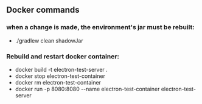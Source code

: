 ## Docker commands
  ### when a change is made, the environment's jar must be rebuilt:
  - ./gradlew clean shadowJar

### Rebuild and restart docker container:
- docker build -t electron-test-server .
- docker stop electron-test-container
- docker rm electron-test-container
- docker run -p 8080:8080 --name electron-test-container electron-test-server
